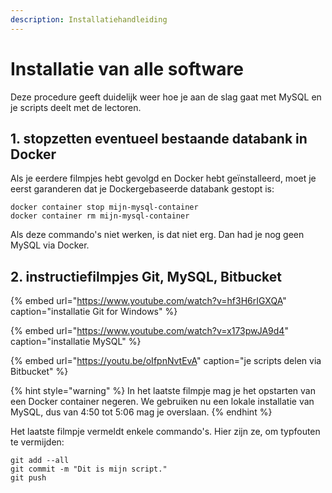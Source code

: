 ```yaml
---
description: Installatiehandleiding
---
```


# Installatie van alle software

Deze procedure geeft duidelijk weer hoe je aan de slag gaat met MySQL en je scripts deelt met de lectoren.

## 1. stopzetten eventueel bestaande databank in Docker
Als je eerdere filmpjes hebt gevolgd en Docker hebt geïnstalleerd, moet je eerst garanderen dat je Dockergebaseerde databank gestopt is:
```text
docker container stop mijn-mysql-container
docker container rm mijn-mysql-container
```

Als deze commando's niet werken, is dat niet erg. Dan had je nog geen MySQL via Docker.

## 2. instructiefilmpjes Git, MySQL, Bitbucket
{% embed url="https://www.youtube.com/watch?v=hf3H6rIGXQA" caption="installatie Git for Windows" %}

{% embed url="https://www.youtube.com/watch?v=x173pwJA9d4" caption="installatie MySQL" %}

{% embed url="https://youtu.be/oIfpnNvtEvA" caption="je scripts delen via Bitbucket" %}

{% hint style="warning" %}
In het laatste filmpje mag je het opstarten van een Docker container negeren. We gebruiken nu een lokale installatie van MySQL, dus van 4:50 tot 5:06 mag je overslaan.
{% endhint %}

Het laatste filmpje vermeldt enkele commando's. Hier zijn ze, om typfouten te vermijden:

```text
git add --all
git commit -m "Dit is mijn script."
git push
```

